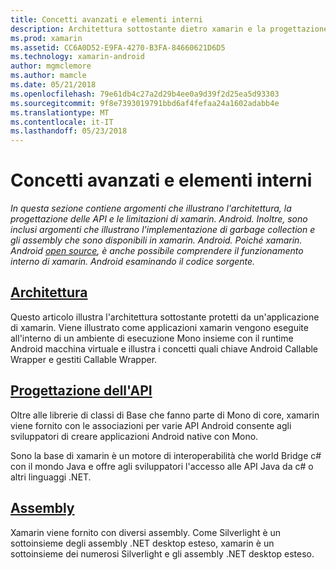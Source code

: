 ```yaml
---
title: Concetti avanzati e elementi interni
description: Architettura sottostante dietro xamarin e la progettazione delle API.
ms.prod: xamarin
ms.assetid: CC6A0D52-E9FA-4270-B3FA-84660621D6D5
ms.technology: xamarin-android
author: mgmclemore
ms.author: mamcle
ms.date: 05/21/2018
ms.openlocfilehash: 79e61db4c27a2d29b4ee0a9d39f2d25ea5d93303
ms.sourcegitcommit: 9f8e7393019791bbd6af4fefaa24a1602adabb4e
ms.translationtype: MT
ms.contentlocale: it-IT
ms.lasthandoff: 05/23/2018
---
```

# <a name="advanced-concepts-and-internals"></a>Concetti avanzati e elementi interni

_In questa sezione contiene argomenti che illustrano l'architettura, la progettazione delle API e le limitazioni di xamarin. Android. Inoltre, sono inclusi argomenti che illustrano l'implementazione di garbage collection e gli assembly che sono disponibili in xamarin. Android. Poiché xamarin. Android [open source](https://github.com/xamarin/xamarin-android), è anche possibile comprendere il funzionamento interno di xamarin. Android esaminando il codice sorgente._


##  <a name="architectureandroidinternalsarchitecturemd"></a>[Architettura](~/android/internals/architecture.md)

Questo articolo illustra l'architettura sottostante protetti da un'applicazione di xamarin. Viene illustrato come applicazioni xamarin vengono eseguite all'interno di un ambiente di esecuzione Mono insieme con il runtime Android macchina virtuale e illustra i concetti quali chiave Android Callable Wrapper e gestiti Callable Wrapper. 



##  <a name="api-designandroidinternalsapi-designmd"></a>[Progettazione dell'API](~/android/internals/api-design.md)

Oltre alle librerie di classi di Base che fanno parte di Mono di core, xamarin viene fornito con le associazioni per varie API Android consente agli sviluppatori di creare applicazioni Android native con Mono.

Sono la base di xamarin è un motore di interoperabilità che world Bridge c# con il mondo Java e offre agli sviluppatori l'accesso alle API Java da c# o altri linguaggi .NET.



##  <a name="assembliescross-platforminternalsavailable-assembliesmd"></a>[Assembly](~/cross-platform/internals/available-assemblies.md)

Xamarin viene fornito con diversi assembly. Come Silverlight è un sottoinsieme degli assembly .NET desktop esteso, xamarin è un sottoinsieme dei numerosi Silverlight e gli assembly .NET desktop esteso. 


